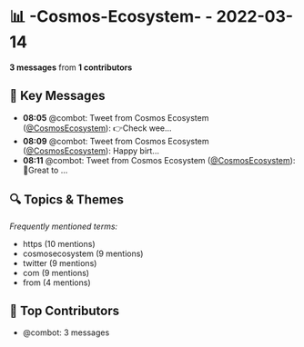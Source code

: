 # 📊 -Cosmos-Ecosystem- - 2022-03-14
**3 messages** from **1 contributors**

## 💬 Key Messages
- **08:05** @combot: Tweet from Cosmos Ecosystem ([@CosmosEcosystem](https://twitter.com/CosmosEcosystem)):
👉Check wee...
- **08:09** @combot: Tweet from Cosmos Ecosystem ([@CosmosEcosystem](https://twitter.com/CosmosEcosystem)):
Happy birt...
- **08:11** @combot: Tweet from Cosmos Ecosystem ([@CosmosEcosystem](https://twitter.com/CosmosEcosystem)):
🙌Great to ...

## 🔍 Topics & Themes
*Frequently mentioned terms:*
- https (10 mentions)
- cosmosecosystem (9 mentions)
- twitter (9 mentions)
- com (9 mentions)
- from (4 mentions)

## 👥 Top Contributors
- @combot: 3 messages